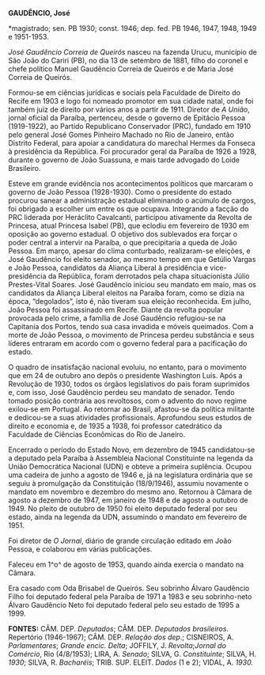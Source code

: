 **GAUDÊNCIO, José**

\*magistrado; sen. PB 1930; const. 1946; dep. fed. PB 1946, 1947, 1948,
1949 e 1951-1953.

*José Gaudêncio Correia de Queirós* nasceu na fazenda Urucu, município
de São João do Cariri (PB), no dia 13 de setembro de 1881, filho do
coronel e chefe político Manuel Gaudêncio Correia de Queirós e de Maria
José Correia de Queirós.

Formou-se em ciências jurídicas e sociais pela Faculdade de Direito do
Recife em 1903 e logo foi nomeado promotor em sua cidade natal, onde foi
também juiz de direito por vários anos a partir de 1911. Diretor de *A
União*, jornal oficial da Paraíba, pertenceu, desde o governo de
Epitácio Pessoa (1919-1922), ao Partido Republicano Conservador (PRC),
fundado em 1910 pelo general José Gomes Pinheiro Machado no Rio de
Janeiro, então Distrito Federal, para apoiar a candidatura do marechal
Hermes da Fonseca à presidência da República. Foi procurador geral da
Paraíba de 1926 a 1928, durante o governo de João Suassuna, e mais tarde
advogado do Loide Brasileiro.

Esteve em grande evidência nos acontecimentos políticos que marcaram o
governo de João Pessoa (1928-1930). Como o presidente do estado procurou
sanear a administração estadual eliminando o acúmulo de cargos, foi
obrigado a escolher um entre os que ocupava. Integrando a facção do PRC
liderada por Heráclito Cavalcanti, participou ativamente da Revolta de
Princesa, atual Princesa Isabel (PB), que eclodiu em fevereiro de 1930
em oposição ao governo estadual. O objetivo dos sublevados era forçar o
poder central a intervir na Paraíba, o que precipitaria a queda de João
Pessoa. Em março, apesar do clima conturbado, realizaram-se eleições, e
José Gaudêncio foi eleito senador, ao mesmo tempo em que Getúlio Vargas
e João Pessoa, candidatos da Aliança Liberal à presidência e
vice-presidência da República, foram derrotados pela chapa situacionista
Júlio Prestes-Vital Soares. José Gaudêncio iniciou seu mandato em maio,
mas os candidatos da Aliança Liberal eleitos na Paraíba foram, como se
dizia na época, “degolados”, isto é, não tiveram sua eleição
reconhecida. Em julho, João Pessoa foi assassinado em Recife. Diante da
revolta popular provocada pelo crime, a família de José Gaudêncio
refugiou-se na Capitania dos Portos, tendo sua casa invadida e móveis
queimados. Com a morte de João Pessoa, o movimento de Princesa perdeu
substância e seus líderes entraram em acordo com o governo federal para
a pacificação do estado.

O quadro de insatisfação nacional evoluiu, no entanto, para o movimento
que em 24 de outubro ano depôs o presidente Washington Luís. Após a
Revolução de 1930, todos os órgãos legislativos do país foram suprimidos
e, com isso, José Gaudêncio perdeu seu mandato de senador. Tendo tomado
posição contrária aos revoltosos, com o advento do novo regime exilou-se
em Portugal. Ao retornar ao Brasil, afastou-se da política militante e
dedicou-se a suas atividades profissionais. Aprofundou seus estudos de
direito e economia e, de 1935 a 1938, foi professor catedrático da
Faculdade de Ciências Econômicas do Rio de Janeiro.

Encerrado o período do Estado Novo, em dezembro de 1945 candidatou-se a
deputado pela Paraíba à Assembleia Nacional Constituinte na legenda da
União Democrática Nacional (UDN) e obteve a primeira suplência. Ocupou
uma cadeira de junho a agosto de 1946 e, já na legislatura ordinária que
se seguiu à promulgação da Constituição (18/9/1946), assumiu novamente o
mandato em novembro e dezembro do mesmo ano. Retornou à Câmara de agosto
a dezembro de 1947, em janeiro de 1948 e de agosto a outubro de 1949. No
pleito de outubro de 1950 foi eleito deputado federal por seu estado,
ainda na legenda da UDN, assumindo o mandato em fevereiro de 1951.

Foi diretor de *O Jornal*, diário de grande circulação editado em João
Pessoa, e colaborou em várias publicações.

Faleceu em 1^o^ de agosto de 1953, quando ainda exercia o mandato na
Câmara.

Era casado com Oda Brisabel de Queirós. Seu sobrinho Álvaro Gaudêncio
Filho foi deputado federal pela Paraíba de 1971 a 1983 e seu
sobrinho-neto Álvaro Gaudêncio Neto foi deputado federal pelo seu estado
de 1995 a 1999.

**FONTES:** CÂM. DEP. *Deputados*; CÂM. DEP. *Deputados brasileiros*.
Repertório (1946-1967); CÂM. DEP. *Relação dos dep*.; CISNEIROS, A.
*Parlamentares*; *Grande encic. Delta*; JOFFILY, J. *Revolta*;*Jornal do
Comércio*, Rio (4/8/1953); LIRA, A. *Senado*; SILVA, G. *Constituinte*;
SILVA, H. *1930*; SILVA, R. *Bacharéis*; TRIB. SUP. ELEIT. *Dados* (1 e
2); VIDAL, A. *1930.*
